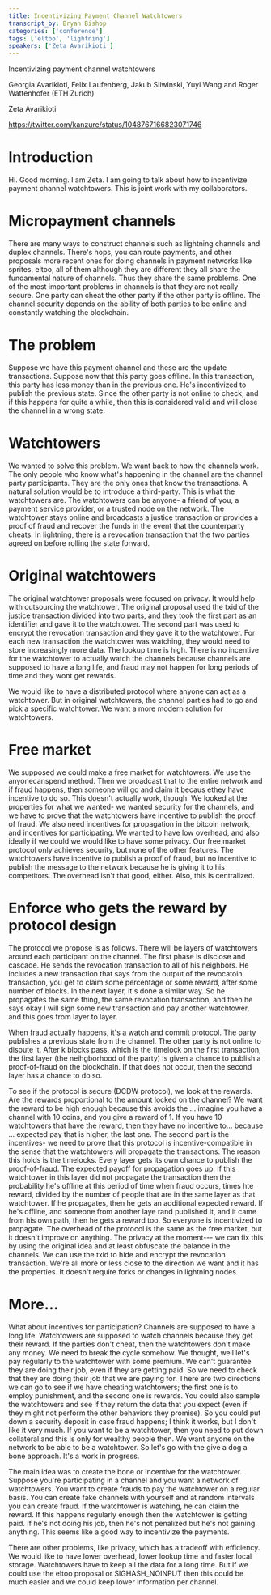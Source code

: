 ```yaml
---
title: Incentivizing Payment Channel Watchtowers
transcript_by: Bryan Bishop
categories: ['conference']
tags: ['eltoo', 'lightning']
speakers: ['Zeta Avarikioti']
---
```


Incentivizing payment channel watchtowers

Georgia Avarikioti, Felix Laufenberg, Jakub Sliwinski, Yuyi Wang and Roger Wattenhofer (ETH Zurich)

Zeta Avarikioti

<https://twitter.com/kanzure/status/1048767166823071746>

# Introduction

Hi. Good morning. I am Zeta. I am going to talk about how to incentivize payment channel watchtowers. This is joint work with my collaborators.

# Micropayment channels

There are many ways to construct channels such as lightning channels and duplex channels. There's hops, you can route payments, and other proposals more recent ones for doing channels in payment networks like sprites, eltoo, all of them although they are different they all share the fundamental nature of channels. Thus they share the same problems. One of the most important problems in channels is that they are not really secure. One party can cheat the other party if the other party is offline. The channel security depends on the ability of both parties to be online and constantly watching the blockchain.

# The problem

Suppose we have this payment channel and these are the update transactions. Suppose now that this party goes offline. In this transaction, this party has less money than in the previous one. He's incentivized to publish the previous state. Since the other party is not online to check, and if this happens for quite a while, then this is considered valid and will close the channel in a wrong state.

# Watchtowers

We wanted to solve this problem. We want back to how the channels work. The only people who know what's happening in the channel are the channel party participants. They are the only ones that know the transactions. A natural solution would be to introduce a third-party. This is what the watchtowers are. The watchtowers can be anyone- a friend of you, a payment service provider, or a trusted node on the network. The watchtower stays online and broadcasts a justice transaction or provides a proof of fraud and recover the funds in the event that the counterparty cheats. In lightning, there is a revocation transaction that the two parties agreed on before rolling the state forward.

# Original watchtowers

The original watchtower proposals were focused on privacy. It would help with outsourcing the watchtower. The original proposal used the txid of the justice transaction divided into two parts, and they took the first part as an identifier and gave it to the watchtower. The second part was used to encrypt the revocation transaction and they gave it to the watchtower. For each new transaction the watchtower was watching, they would need to store increasingly more data. The lookup time is high. There is no incentive for the watchtower to actually watch the channels because channels are supposed to have a long life, and fraud may not happen for long periods of time and they wont get rewards.

We would like to have a distributed protocol where anyone can act as a watchtower. But in original watchtowers, the channel parties had to go and pick a specific watchtower. We want a more modern solution for watchtowers.

# Free market

We supposed we could make a free market for watchtowers. We use the anyonecanspend method. Then we broadcast that to the entire network and if fraud happens, then someone will go and claim it becaus ethey have incentive to do so. This doesn't actually work, though. We looked at the properties for what we wanted- we wanted security for the channels, and we have to prove that the watchtowers have incentive to publish the proof of fraud. We also need incentives for propagation in the bitcoin network, and incentives for participating. We wanted to have low overhead, and also ideally if we could we would like to have some privacy. Our free market protocol only achieves security, but none of the other features. The watchtowers have incentive to publish a proof of fraud, but no incentive to publish the message to the network because he is giving it to his competitors. The overhead isn't that good, either. Also, this is centralized.

# Enforce who gets the reward by protocol design

The protocol we propose is as follows. There will be layers of watchtowers around each participant on the channel. The first phase is disclose and cascade. He sends the revocation transaction to all of his neighbors. He includes a new transaction that says from the output of the revocatoin transaction, you get to claim some percentage or some reward, after some number of blocks. In the next layer, it's done a similar way. So he propagates the same thing, the same revocation transaction, and then he says okay I will sign some new transaction and pay another watchtower, and this goes from layer to layer.

When fraud actually happens, it's a watch and commit protocol. The party publishes a previous state from the channel. The other party is not online to dispute it. After k blocks pass, which is the timelock on the first transaction, the first layer (the neihgborhood of the party) is given a chance to publish a proof-of-fraud on the blockchain. If that does not occur, then the second layer has a chance to do so.

To see if the protocol is secure (DCDW protocol), we look at the rewards. Are the rewards proportional to the amount locked on the channel? We want the reward to be high enough because this avoids the ... imagine you have a channel with 10 coins, and you give a reward of 1. If you have 10 watchtowers that have the reward, then they have no incentive to... because ... expected pay that is higher, the last one. The second part is the incentives- we need to prove that this protocol is incentive-compatible in the sense that the watchtowers will propagate the transactions. The reason this holds is the timelocks. Every layer gets its own chance to publish the proof-of-fraud. The expected payoff for propagation goes up. If this watchtower in this layer did not propagate the transaction then the probability he's offline at this period of time when fraud occurs, times hte reward, divided by the number of people that are in the same layer as that watchtower. If he propagates, then he gets an additional expected reward. If he's offline, and someone from another laye rand published it, and it came from his own path, then he gets a reward too. So everyone is incentivized to propagate. The overhead of the protocol is the same as the free market, but it doesn't improve on anything. The privacy at the moment--- we can fix this by using the original idea and at least obfuscate the balance in the channels. We can use the txid to hide and encrypt the revocation transaction. We're all more or less close to the direction we want and it has the properties. It doesn't require forks or changes in lightning nodes.

# More...

What about incentives for participation? Channels are supposed to have a long life. Watchtowers are supposed to watch channels because they get their reward. If the parties don't cheat, then the watchtowers don't make any money. We need to break the cycle somehow. We thought, well let's pay regularly to the watchtower with some premium. We can't guarantee they are doing their job, even if they are getting paid. So we need to check that they are doing their job that we are paying for. There are two directions we can go to see if we have cheating watchtowers; the first one is to employ punishment, and the second one is rewards. You could also sample the watchtowers and see if they return the data that you expect (even if they might not perform the other behaviors they promise). So you could put down a security deposit in case fraud happens; I think it works, but I don't like it very much. If you want to be a watchtower, then you need to put down collateral and this is only for wealthy people then. We want anyone on the network to be able to be a watchtower. So let's go with the give a dog a bone approach. It's a work in progress.

The main idea was to create the bone or incentive for the watchtower. Suppose you're participating in a channel and you want a network of watchtowers. You want to create frauds to pay the watchtower on a regular basis. You can create fake channels with yourself and at random intervals you can create fraud. If the watchtower is watching, he can claim the reward. If this happens regularly enough then the watchtower is getting paid. If he's not doing his job, then he's not penalized but he's not gaining anything. This seems like a good way to incentivize the payments.

There are other problems, like privacy, which has a tradeoff with efficiency. We would like to have lower overhead, lower lookup time and faster local storage. Watchtowers have to keep all the data for a long time. But if we could use the eltoo proposal or SIGHASH\_NOINPUT then this could be much easier and we could keep lower information per channel.

